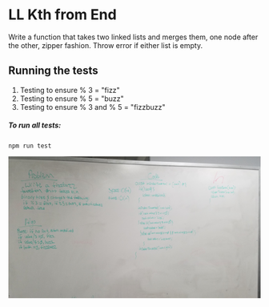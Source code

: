 # LL Kth from End

Write a function that takes two linked lists and merges them, one node after the other, zipper fashion. Throw error if either list is empty.

## Running the tests

1. Testing to ensure % 3 = "fizz"
2. Testing to ensure % 5 = "buzz"
3. Testing to ensure % 3 and % 5 = "fizzbuzz"

##### To run all tests: 

```
npm run test
```

![Whiteboarding image](assets/fizz-buzz-tree.jpg)